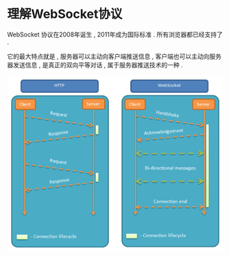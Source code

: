 # 理解WebSocket协议

WebSocket 协议在2008年诞生 , 2011年成为国际标准 . 所有浏览器都已经支持了 . 

它的最大特点就是 , 服务器可以主动向客户端推送信息 , 客户端也可以主动向服务器发送信息 , 是真正的双向平等对话 , 属于服务器推送技术的一种 . 

![](/assets/websocket.png)

